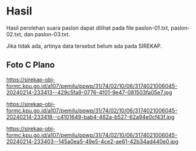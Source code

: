 # Hasil

Hasil perolehan suara paslon dapat dilihat pada file paslon-01.txt, paslon-02.txt, dan paslon-03.txt.

Jika tidak ada, artinya data tersebut belum ada pada SIREKAP.

## Foto C Plano

https://sirekap-obj-formc.kpu.go.id/a107/pemilu/ppwp/31/74/02/10/06/3174021006045-20240214-233413--429c5fa9-0776-4f01-9e47-081503fa05e7.jpg

https://sirekap-obj-formc.kpu.go.id/a107/pemilu/ppwp/31/74/02/10/06/3174021006045-20240214-233418--c4101649-bab4-462a-b527-62a94e0cf43f.jpg

https://sirekap-obj-formc.kpu.go.id/a107/pemilu/ppwp/31/74/02/10/06/3174021006045-20240214-233403--145a0ea5-49e5-4ce2-ae61-42b34ad440e0.jpg
